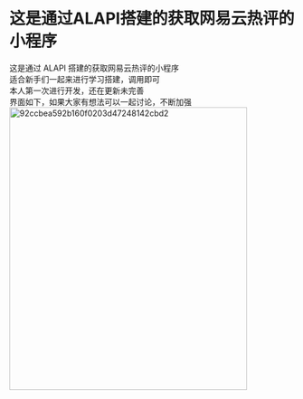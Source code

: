 # 这是通过ALAPI搭建的获取网易云热评的小程序
<div class="box">
    这是通过 ALAPI 搭建的获取网易云热评的小程序<br>
    适合新手们一起来进行学习搭建，调用即可<br>
    本人第一次进行开发，还在更新未完善<br>
    界面如下，如果大家有想法可以一起讨论，不断加强
  </div>
<img width="420" height="500" alt="92ccbea592b160f0203d47248142cbd2" src="https://github.com/user-attachments/assets/2b5c62d1-04ee-4c9e-a68e-239552bdc29f" />
